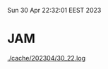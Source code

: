 Sun 30 Apr 22:32:01 EEST 2023
# JAM
<a href='./cache/202304/30_22.log'>./cache/202304/30_22.log</a>
